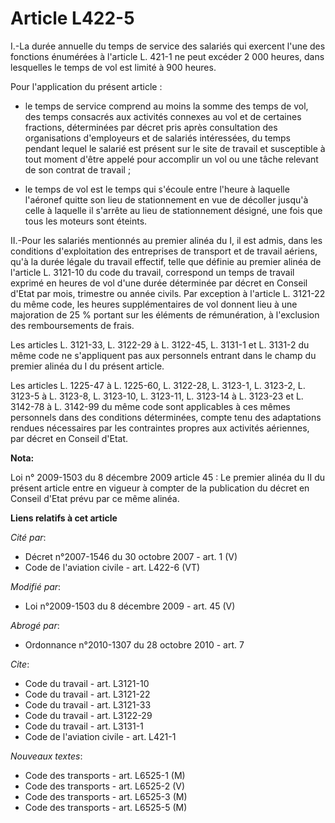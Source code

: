 # Article L422-5

I.-La durée annuelle du temps de service des salariés qui exercent l'une des fonctions énumérées à l'article L. 421-1 ne peut
excéder 2 000 heures, dans lesquelles le temps de vol est limité à 900 heures. 

Pour l'application du présent article :

- le temps de service comprend au moins la somme des temps de vol, des temps consacrés aux activités connexes au vol et de
certaines fractions, déterminées par décret pris après consultation des organisations d'employeurs et de salariés
intéressées, du temps pendant lequel le salarié est présent sur le site de travail et susceptible à tout moment d'être appelé
pour accomplir un vol ou une tâche relevant de son contrat de travail ;

- le temps de vol est le temps qui s'écoule entre l'heure à laquelle l'aéronef quitte son lieu de stationnement en vue de
décoller jusqu'à celle à laquelle il s'arrête au lieu de stationnement désigné, une fois que tous les moteurs sont éteints. 

II.-Pour les salariés mentionnés au premier alinéa du I, il est admis, dans les conditions d'exploitation des entreprises de
transport et de travail aériens, qu'à la durée légale du travail effectif, telle que définie au premier alinéa de l'article
L. 3121-10 du code du travail, correspond un temps de travail exprimé en heures de vol d'une durée déterminée par décret en
Conseil d'Etat par mois, trimestre ou année civils. Par exception à l'article L. 3121-22 du même code, les heures
supplémentaires de vol donnent lieu à une majoration de 25 % portant sur les éléments de rémunération, à l'exclusion des
remboursements de frais. 

Les articles L. 3121-33, L. 3122-29 à L. 3122-45, L. 3131-1 et L. 3131-2 du même code ne s'appliquent pas aux personnels
entrant dans le champ du premier alinéa du I du présent article. 

Les articles L. 1225-47 à L. 1225-60, L. 3122-28, L. 3123-1, L. 3123-2, L. 3123-5 à L. 3123-8, L. 3123-10, L. 3123-11, L.
3123-14 à L. 3123-23 et L. 3142-78 à L. 3142-99 du même code sont applicables à ces mêmes personnels dans des conditions
déterminées, compte tenu des adaptations rendues nécessaires par les contraintes propres aux activités aériennes, par décret
en Conseil d'Etat.

**Nota:**

Loi n° 2009-1503 du 8 décembre 2009 article 45 : Le premier alinéa du II du présent article entre en vigueur à compter de la
publication du décret en Conseil d'Etat prévu par ce même alinéa.

**Liens relatifs à cet article**

_Cité par_:

  - Décret n°2007-1546 du 30 octobre 2007 - art. 1 (V)
  - Code de l'aviation civile - art. L422-6 (VT)

_Modifié par_:

  - Loi n°2009-1503 du 8 décembre 2009 - art. 45 (V)

_Abrogé par_:

  - Ordonnance n°2010-1307 du 28 octobre 2010 - art. 7

_Cite_:

  - Code du travail - art. L3121-10
  - Code du travail - art. L3121-22
  - Code du travail - art. L3121-33
  - Code du travail - art. L3122-29
  - Code du travail - art. L3131-1
  - Code de l'aviation civile - art. L421-1

_Nouveaux textes_:

  - Code des transports - art. L6525-1 (M)
  - Code des transports - art. L6525-2 (V)
  - Code des transports - art. L6525-3 (M)
  - Code des transports - art. L6525-5 (M)
